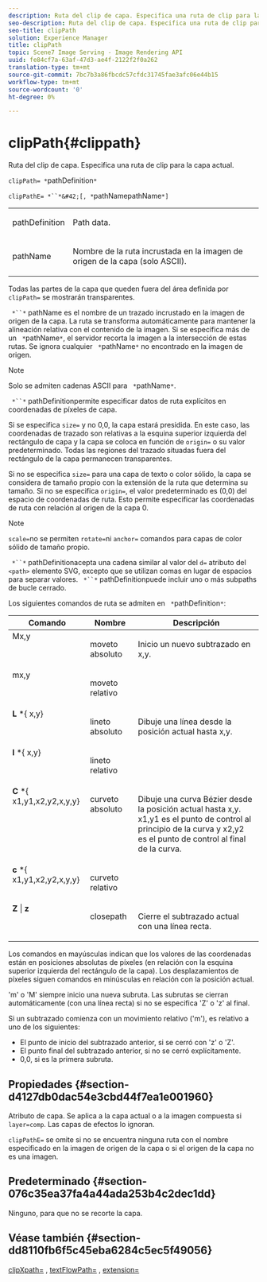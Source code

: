 ```yaml
---
description: Ruta del clip de capa. Especifica una ruta de clip para la capa actual.
seo-description: Ruta del clip de capa. Especifica una ruta de clip para la capa actual.
seo-title: clipPath
solution: Experience Manager
title: clipPath
topic: Scene7 Image Serving - Image Rendering API
uuid: fe84cf7a-63af-47d3-ae4f-2122f2f0a262
translation-type: tm+mt
source-git-commit: 7bc7b3a86fbcdc57cfdc31745fae3afc06e44b15
workflow-type: tm+mt
source-wordcount: '0'
ht-degree: 0%

---
```



# clipPath{#clippath}

Ruta del clip de capa. Especifica una ruta de clip para la capa actual.

`clipPath= *`pathDefinition`*`

`clipPathE= *``*&#42;[, *`pathNamepathName`*]`

<table id="simpletable_275E2A5FAB804C6388BD110D2ACA3C82"> 
 <tr class="strow"> 
  <td class="stentry"> <p><span class="codeph"> <span class="varname"> pathDefinition</span> </span> </p> </td> 
  <td class="stentry"> <p>Path data. </p></td> 
 </tr> 
 <tr class="strow"> 
  <td class="stentry"> <p><span class="codeph"> <span class="varname"> pathName</span></span> </p> </td> 
  <td class="stentry"> <p>Nombre de la ruta incrustada en la imagen de origen de la capa (solo ASCII). </p></td> 
 </tr> 
</table>

Todas las partes de la capa que queden fuera del área definida por `clipPath=` se mostrarán transparentes.

` *``*` pathName es el nombre de un trazado incrustado en la imagen de origen de la capa. La ruta se transforma automáticamente para mantener la alineación relativa con el contenido de la imagen. Si se especifica más de un ` *`pathName`*`, el servidor recorta la imagen a la intersección de estas rutas. Se ignora cualquier ` *`pathName`*` no encontrado en la imagen de origen.

>[!NOTE]
>
>Solo se admiten cadenas ASCII para ` *`pathName`*`.

` *``*` pathDefinitionpermite especificar datos de ruta explícitos en coordenadas de píxeles de capa.

Si se especifica `size=` y no 0,0, la capa estará presidida. En este caso, las coordenadas de trazado son relativas a la esquina superior izquierda del rectángulo de capa y la capa se coloca en función de `origin=` o su valor predeterminado. Todas las regiones del trazado situadas fuera del rectángulo de la capa permanecen transparentes.

Si no se especifica `size=` para una capa de texto o color sólido, la capa se considera de tamaño propio con la extensión de la ruta que determina su tamaño. Si no se especifica `origin=`, el valor predeterminado es (0,0) del espacio de coordenadas de ruta. Esto permite especificar las coordenadas de ruta con relación al origen de la capa 0.

>[!NOTE]
>
>`scale=`no se permiten  `rotate=`ni  `anchor=` comandos para capas de color sólido de tamaño propio.

` *``*` pathDefinitionacepta una cadena similar al valor del  `d=` atributo del  `<path>` elemento SVG, excepto que se utilizan comas en lugar de espacios para separar valores. ` *``*` pathDefinitionpuede incluir uno o más subpaths de bucle cerrado.

Los siguientes comandos de ruta se admiten en ` *`pathDefinition`*`:

<table id="table_A74DD7A48B1C417D9D4BA46BECEAB981"> 
 <thead> 
  <tr> 
   <th class="entry"> <b> Comando</b> </th> 
   <th class="entry"> <b> Nombre</b> </th> 
   <th class="entry"> <b> Descripción</b> </th> 
  </tr> 
 </thead>
 <tbody> 
  <tr valign="top"> 
   <td> <b> </b> <span class="varname"> Mx,y</span> </td> 
   <td> <p> moveto absoluto </p> </td> 
   <td> <p> Inicio un nuevo subtrazado en x,y. </p> </td> 
  </tr> 
  <tr valign="top"> 
   <td> <b> </b> <span class="varname"> mx,y</span> </td> 
   <td> <p> moveto relativo </p> </td> 
  </tr> 
  <tr valign="top"> 
   <td> <b> L</b> *{<span class="varname"> x,y</span>} </td> 
   <td> <p> lineto absoluto </p> </td> 
   <td> <p> Dibuje una línea desde la posición actual hasta x,y. </p> </td> 
  </tr> 
  <tr valign="top"> 
   <td> <b> l</b> *{<span class="varname"> x,y</span>} </td> 
   <td> <p> lineto relativo </p> </td> 
  </tr> 
  <tr valign="top"> 
   <td> <b> C</b> *{<span class="varname"> x1,y1,x2,y2,x,y,y</span>} </td> 
   <td> <p> curveto absoluto </p> </td> 
   <td> <p> Dibuje una curva Bézier desde la posición actual hasta x,y. x1,y1 es el punto de control al principio de la curva y x2,y2 es el punto de control al final de la curva. </p> </td> 
  </tr> 
  <tr valign="top"> 
   <td> <b> c</b> *{<span class="varname"> x1,y1,x2,y2,x,y,y</span>} </td> 
   <td> <p> curveto relativo </p> </td> 
  </tr> 
  <tr valign="top"> 
   <td> <b> Z</b> |  <b>z</b> </td> 
   <td> <p> closepath </p> </td> 
   <td> <p> Cierre el subtrazado actual con una línea recta. </p> </td> 
  </tr> 
 </tbody> 
</table>

Los comandos en mayúsculas indican que los valores de las coordenadas están en posiciones absolutas de píxeles (en relación con la esquina superior izquierda del rectángulo de la capa). Los desplazamientos de píxeles siguen comandos en minúsculas en relación con la posición actual.

&#39;m&#39; o &#39;M&#39; siempre inicio una nueva subruta. Las subrutas se cierran automáticamente (con una línea recta) si no se especifica &#39;Z&#39; o &#39;z&#39; al final.

Si un subtrazado comienza con un movimiento relativo (&#39;m&#39;), es relativo a uno de los siguientes:

* El punto de inicio del subtrazado anterior, si se cerró con &#39;z&#39; o &#39;Z&#39;.
* El punto final del subtrazado anterior, si no se cerró explícitamente.
* 0,0, si es la primera subruta.

## Propiedades {#section-d4127db0dac54e3cbd44f7ea1e001960}

Atributo de capa. Se aplica a la capa actual o a la imagen compuesta si `layer=comp`. Las capas de efectos lo ignoran.

`clipPathE=` se omite si no se encuentra ninguna ruta con el nombre especificado en la imagen de origen de la capa o si el origen de la capa no es una imagen.

## Predeterminado {#section-076c35ea37fa4a44ada253b4c2dec1dd}

Ninguno, para que no se recorte la capa.

## Véase también {#section-dd8110fb6f5c45eba6284c5ec5f49056}

[clipXpath=](../../../../../is-api/http-ref/image-serving-api-ref/c-http-protocol-reference/c-command-reference/r-clipxpath.md#reference-17e5e4da3e044943af8f963f58a45f53) ,  [textFlowPath=](../../../../../is-api/http-ref/image-serving-api-ref/c-http-protocol-reference/c-command-reference/r-textflowpath.md#reference-0b8d9493d71342f0b6a64a6d221584ef) ,  [extension=](../../../../../is-api/http-ref/image-serving-api-ref/c-http-protocol-reference/c-command-reference/r-extend.md#reference-7e9156beb285459d830e2d56782a74ac)

